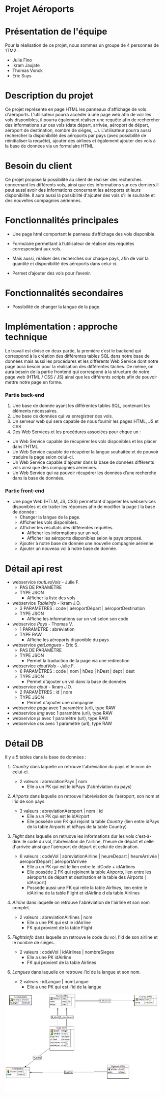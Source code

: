 # Projet Aéroports

# Présentation de l'équipe
Pour la réalisation de ce projet, nous sommes un groupe de 4 personnes de 1TM2 :
*	Julie Fino
*	Ikram Jaujate
*	Thomas Vonck
*	Eric Suys

# Description du projet 
Ce projet représente en page HTML les panneaux d'affichage de vols d'aéroports. L'utilisateur pourra accéder à une page web afin de voir les vols disponibles, il pourra également réaliser une requête afin de rechercher des informations sur ces vols (date départ, arrivée, aéroport de départ, aéroport de destination, nombre de sièges, ...). 
L'utilisateur pourra aussi rechercher la disponibilité des aéroports par pays (avec possibilité de réinitialiser la requête), ajouter des airlines et également ajouter des vols à la base de données via un formulaire HTML.

# Besoin du client
Ce projet propose la possibilité au client de réaliser des recherches concernant les différents vols, ainsi que des informations sur ces derniers.Il peut aussi avoir des informations concernant les aéroports et leurs disponibilité. Il aura aussi la possibilité d'ajouter des vols s'il le souhaite et des nouvelles compagnies aériennes.
# Fonctionnalités principales
* Une page html comportant le panneau d’affichage des vols disponible.

* Formulaire permettant à l’utilisateur de réaliser des requêtes correspondant aux vols.

* Mais aussi, réaliser des recherches sur chaque pays, afin de voir la quantité et disponibilité des aéroports dans celui-ci.

* Permet d’ajouter des vols pour l’avenir.

# Fonctionnalités secondaires
* Possibilité de changer la langue de la page. 

# Implémentation : approche technique
Le travail est divisé en deux partie, la première c’est le backend qui correspond à la création des différentes tables SQL dans notre base de données mais aussi les procédures et les différents Web Service dont notre page aura besoin pour la réalisation des différentes tâches. De même, on aura besoin de la partie frontend qui correspond à la structure de notre page web (HTML / CSS / JS) ainsi que les différents scripts afin de pouvoir mettre notre page en forme.

### Partie back-end
1. Une base de donnée ayant les différentes tables SQL, contenant les éléments nécessaires.
2. Une base de données qui va enregistrer des vols.
3.	Un serveur web qui sera capable de nous fournir les pages HTML, JS et CSS.
4.	Des Web Services et les procédures associées pour chque un :
  *	Un Web Service capable de récupérer les vols disponibles et les placer dans l'HTML
  *	Un Web Service capable de récupérer la langue souhaitée et de pouvoir traduire la page selon celui-ci.
  *	Un Web Service capable d'ajouter dans la base de données différents vols ainsi que des compagnies aériennes.
  *	Un Web Service qui va pouvoir récupérer les données d’une recherche dans la base de données.

### Partie front-end
* Une page Web (HTLM, JS, CSS) permettant d'appeler les webservices disponibles et de traiter les réponses afin de modifier la page / la base de donnée :
  *	Changer la langue de la page.
  *	Afficher les vols disponibles.
  *	Afficher les résultats des différentes requêtes. 
    * Afficher les informations sur un vol.
    * Afficher les aéroports disponibles selon le pays proposé.
  * Ajouter à notre base de donnée une nouvelle compagnie aérienne
  * Ajouter un nouveau vol à notre base de donnée.

# Détail api rest

* webservice *toutLesVols* - Julie F.
  * PAS DE PARAMÈTRE 
  * TYPE JSON
    * Afficher la liste des vols
* webservice *TableInfo* - Ikram J.O.
  * 3 PARAMÈTRES : code | aéroportDépart | aéroportDestination
  * TYPE JSON
    * Affiche les informations sur un vol selon son code
* webservice *Pays* - Thomas V.
  * 1 PARAMÈTRE : abréviation
  * TYPE RAW
    * Affiche les aéroports disponible du pays
* webservice *getLangues* - Eric S.
  * PAS DE PARAMÈTRE
  * TYPE JSON
    *  Permet la traduction de la page via une redirection
* webservice *ajoutVols* - Julie F.
  * 6 PARAMÈTRES : code | nom | hDep | hDest | dept | dest
  * TYPE JSON
    *  Permet d'ajouter un vol dans la base de données
* webservice *ajout* - Ikram J.O.
  * 2 PARAMÈTRES : id | nom
  * TYPE JSON
    * Permet d'ajouter une compagnie
* webservice *page* avec 1 paramètre (url), type RAW 
* webservice *img* avec 1 paramètre (url), type RAW
* webservice *js* avec 1 paramètre (url), type RAW
* webservice *css* avec 1 paramètre (url), type RAW


# Détail DB
Il y a 5 tables dans la base de données :
1. *Country* dans laquelle on retrouve l'abréviation du pays et le nom de celui-ci.
     * 2 valeurs : abreviationPays | nom
       * Elle a un PK qui est le idPays (l'abréviation du pays)
       
2. *Airports* dans laquelle on retrouve l'abréviation de l'aéroport, son nom et l'id de son pays.
     * 3 valeurs : abreviationAéroport | nom | id
       * Elle a un PK qui est le idAirport 
       * Elle possède une FK qui rejoint la table *Country* (lien entre idPays de la table Airports et idPays de la table    Country)
       
3. *Flight* dans laquelle on retruove les informations dur les vols c'est-à-dire: le code du vol, l'abréviation de l'airline, l'heure de départ et celle d'arrivée ainsi que l'aéroport de départ et celui de destination.
     * 6 valeurs : codeVol | abreviationAirline | heureDepart | heureArrivée | aeroportDépart | aéroportArrivée
       * Elle a un PK qui est le lien entre le idCode + idAirlines
       * Elle possède 2 FK qui rejoinent la table *Airports*, lien entre les aèroports de départ et destination et la table des Airports ( idAirport)
       * Possède aussi une FK qui relie la table *Airlines*, lien entre le idAirline de la table Flight et idAirline d ela table Airlines
       
4. *Airline* dans laquelle on retrouve l'abréviation de l'airline et son nom complet.
     * 2 valeurs : abreviationAirlines | nom
       * Elle a une PK qui est le idAirline
       * FK qui provient de la table Flight
       
5. *Flightsinfo* dans laquelle on retrouve le code du vol, l'id de son airline et le nombre de sièges.
     * 2 valeurs : codeVol | idAirlines | nombreSieges
       * Elle a une PK idAirline 
       * FK qui provient de la table Airlines
       
6. *Langues* dans laquelle on retrouve l'id de la langue et son nom.
     * 2 valeurs : idLangue | nomLangue
       * Elle a une PK qui est l'id de la langue

![](image/tableau.png)
